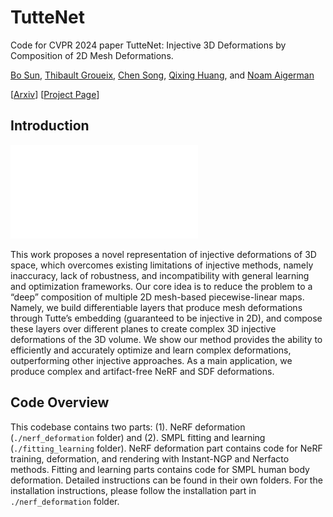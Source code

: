 # TutteNet 
Code for CVPR 2024 paper TutteNet: Injective 3D Deformations by Composition of 2D Mesh Deformations. 

[Bo Sun](https://sites.google.com/view/bosun/home), [Thibault Groueix](https://imagine.enpc.fr/~groueixt/), [Chen Song](https://www.cs.utexas.edu/~song/), [Qixing Huang](https://www.cs.utexas.edu/~huangqx/), and [Noam Aigerman](https://noamaig.github.io/)

[[Arxiv]()] [[Project Page]()]

## Introduction 
![overview](images/teaser.pdf)

This work proposes a novel representation of injective deformations of 3D space, which overcomes existing limitations of injective methods, namely inaccuracy, lack of robustness, and incompatibility with general learning and optimization frameworks. Our core idea is to reduce the problem to a “deep” composition of multiple 2D mesh-based piecewise-linear maps. Namely, we build differentiable layers that produce mesh deformations through Tutte’s embedding (guaranteed to be injective in 2D), and compose these layers over different planes to create complex 3D injective deformations of the 3D volume. We show our method provides the ability to efficiently and accurately optimize and learn complex deformations, outperforming other injective approaches. As a main application, we produce complex and artifact-free NeRF and SDF deformations.

## Code Overview 
This codebase contains two parts: (1). NeRF deformation (`./nerf_deformation` folder) and (2). SMPL fitting and learning (`./fitting_learning` folder). 
NeRF deformation part contains code for NeRF training, deformation, and rendering with Instant-NGP and Nerfacto methods. Fitting and learning parts contains code for SMPL human body deformation. 
Detailed instructions can be found in their own folders. 
For the installation instructions, please follow the installation part in `./nerf_deformation` folder. 
